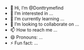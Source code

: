 - 👋 Hi, I’m @Donttrymefind
- 👀 I’m interested in ...
- 🌱 I’m currently learning ...
- 💞️ I’m looking to collaborate on ...
- 📫 How to reach me ...
- 😄 Pronouns: ...
- ⚡ Fun fact: ...

<!---
Donttrymefind/Donttrymefind is a ✨ special ✨ repository because its `README.md` (this file) appears on your GitHub profile.
You can click the Preview link to take a look at your changes.
--->
